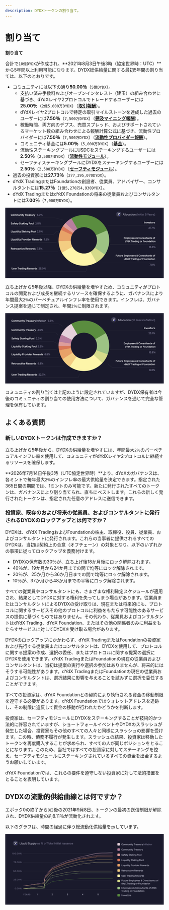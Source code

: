 ```yaml
---
description: DYDXトークンの割り当て。
---
```


# 割り当て

**割り当て**

合計で`10億DYDX`が作成され、**2021年8月3日午後3時（協定世界時：UTC）**から5年間以上利用可能になります。DYDX総供給量に関する最初5年間の割り当ては、以下のとおりです。

* コミュニティには以下の通り**50.00％**（`5億DYDX`）。
   * 支払い済み手数料およびオープンインタレスト（建玉）の組み合わせに基づき、dYdXレイヤ2プロトコルでトレードするユーザーには**25.00％**（`2億5,000万DYDX`）（[**取引報酬**](../rewards/trading-rewards.md)）。
   * dYdXレイヤ2プロトコルで特定の取引マイルストーンを達成した過去のユーザーには**7.50％**（`7,500万DYDX`）（[**遡及マイニング報酬**](../rewards/retroactive-mining-rewards.md)）。
   * 稼働時間、両方向のデプス、売買スプレッド、およびサポートされているマーケット数の組み合わせによる報酬計算公式に基づき、流動性プロバイダーには**7.50％**（`7,500万DYDX`）（[**流動性プロバイダー報酬**](../rewards/liquidity-provider-rewards.md)）。
   * コミュニティ基金には**5.00％**（`5,000万DYDX`）（[**基金**](community-treasury.md)）。
   * 流動性ステーキングプールにUSDCをステーキングするユーザーには**2.50％**（`2,500万DYDX`）（[**流動性モジュール**](../staking-pools/liquidity-staking-pool.md)）。
   * セーフティステーキングプールにDYDXをステーキングするユーザーには**2.50％**（`2,500万DYDX`）（[**セーフティモジュール**](../staking-pools/safety-staking-pool.md)）。
* 過去の投資家には**27.73％**（`277,295,070DYDX`）。
* dYdX TradingまたはFoundationの創設者、従業員、アドバイザー、コンサルタントには**15.27％**（`1億5,270万4,930DYDX`）。
* dYdX TradingまたはdYdX Foundationの将来の従業員およびコンサルタントには**7.00％**（`7,000万DYDX`）。

![](<../.gitbook/assets/DYDX Allocations (Initial 5 Years) (1).png>)

立ち上げから5年後以降、DYDXの供給量を増やすため、コミュニティがプロトコルの開発および成長を継続するリソースを確保するように、ガバナンスにより年間最大`2％`のパーペチュアルインフレ率を使用できます。インフレは、ガバナンス提案を通じて制定され、年間`2％`に制限されます。

![](<../.gitbook/assets/Allocation 10 Years Inflation (1) (1).png>)

コミュニティの割り当ては上記のように設定されていますが、DYDX保有者は今後のコミュニティの割り当ての使用方法について、ガバナンスを通じて完全な管理を保有しています。

## **よくある質問**

### **新しいDYDXトークンは作成できますか？**

立ち上げから5年後から、DYDXの供給量を増やすには、年間最大`2％`のパーペチュアルインフレ率を使用して、コミュニティがdYdXレイヤ2プロトコルに継続するリソースを確保します。

**2026年7月14日午後3時（UTC協定世界時）**より、dYdXのガバナンスは、各ミントで毎年最大`2％`のインフレ率の最大供給量を決定できます。指定された365日間の期間では、1ミントのみ可能です。新たに発行されたすべてのトークンは、ガバナンスにより割り当てられ、直ちにベストします。これらの新しく発行されたトークンは、指定された任意のアドレスに送信できます。

### **投資家、既存のおよび将来の従業員、およびコンサルタントに発行されるDYDXのロックアップとは何ですか？**

DYDXは、dYdX TradingおよびFoundationの株主、取締役、役員、従業員、およびコンサルタントに発行されます。これらの当事者に提供されるすべてのDYDXは、当初は契約上の合意（オフチェーン）の対象となり、以下のいずれかの事項に従ってロックアップを義務付けます。

* DYDXの保有数の30％が、立ち上げ後18か月後にロック解除されます。
* 40％が、19か月から24か月までの間で均等にロック解除されます。
* 20％が、25か月から36か月日までの間で均等にロック解除されます。
* 10％が、37か月から48か月までの平等にロック解除されます。

すべての従業員やコンサルタントにも、さまざまな権利確定スケジュールが適用され、結果としてDYDXに対する権利を失ってしまう場合があります。従業員またはコンサルタントによるDYDXの受け取りは、現在または将来的にも、プロトコルに関するサービスその他のプロトコルに利益をもたらす可能性のあるサービスの提供に基づくものではありません。その代わり、従業員およびコンサルタントはdYdX Trading、dYdX Foundation、またはその他の関係者のみに利益をもたらすサービスに対してDYDXを受け取る場合があります。

DYDXのロックアップにかかわらず、dYdX TradingまたはFoundationの投資家および先行する従業員またはコンサルタントは、DYDXを使用して、プロトコルに関する提案の作成、選択の委任、またはプロトコルに関する提案の選択にDYDXを使用できます。dYdX TradingまたはFoundationの現在の従業員およびコンサルタントは、当初は提案の実行や選択の参加はありませんが、将来的にはそうする可能性があります。dYdX TradingまたはFoundationの現在の従業員およびコンサルタントは、選択結果に影響を与えることを試みずに選択を委任することができます。

すべての投資家は、dYdX Foundationとの契約により執行される資金の移動制限を遵守する必要があります。dYdX Foundationではウォレットアドレスを追跡し、その制限に違反して資金の移動が行われたかどうかを判断します。

投資家は、セーフティモジュールにDYDXをステーキングすることが技術的かつ法的に許容されていますが、ショートフォールイベントやDYDXのスラッシュが発生した場合、投資家もその他のすべての人々と同様にスラッシュの影響を受けます。この時、債務不履行が発生します。スラッシュの結果、投資家は移動したトークンを再度購入することが求められ、すべての人が同じポジションをとることになります。このため、当社ではすべての投資家に対してステーキングを控え、セーフティモジュールにステーキングされているすべての資金を出金するようお願いしています。

dYdX Foundationでは、これらの要件を遵守しない投資家に対して法的措置をとることを表明しています。

## DYDXの流動的供給曲線とは何ですか？

エポック0の終了から`8日`後の2021年9月8日、トークンの最初の送信制限が解除され、DYDX供給量の約8.11％が流動化されます。

以下のグラフは、時間の経過に伴う総流動化供給量を示しています。

![](<../.gitbook/assets/Liquid Supply Schedule (2) (1).png>)
